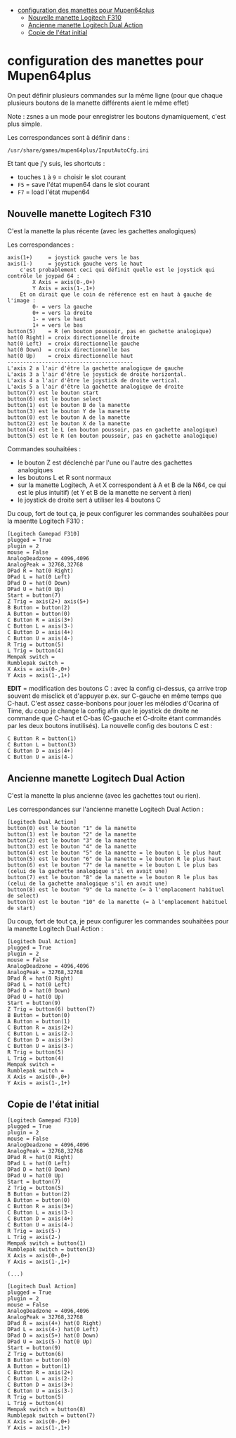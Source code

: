* [configuration des manettes pour Mupen64plus](#configuration-des-manettes-pour-mupen64plus)
   * [Nouvelle manette Logitech F310](#nouvelle-manette-logitech-f310)
   * [Ancienne manette Logitech Dual Action](#ancienne-manette-logitech-dual-action)
   * [Copie de l'état initial](#copie-de-létat-initial)

# configuration des manettes pour Mupen64plus

On peut définir plusieurs commandes sur la même ligne (pour que chaque plusieurs boutons de la manette différents aient le même effet)

Note : zsnes a un mode pour enregistrer les boutons dynamiquement, c'est plus simple.

Les correspondances sont à définir dans :

```
/usr/share/games/mupen64plus/InputAutoCfg.ini
```

Et tant que j'y suis, les shortcuts :
- touches `1` à `9` = choisir le slot courant
- `F5` = save l'état mupen64 dans le slot courant
- `F7` = load l'état mupen64

## Nouvelle manette Logitech F310

C'est la manette la plus récente (avec les gachettes analogiques)

Les correspondances :

```
axis(1+)     = joystick gauche vers le bas
axis(1-)     = joystick gauche vers le haut
	c'est probablement ceci qui définit quelle est le joystick qui contrôle le joypad 64 :
		X Axis = axis(0-,0+)
		Y Axis = axis(1-,1+)
	Et on dirait que le coin de référence est en haut à gauche de l'image :
		0- = vers la gauche
		0+ = vers la droite
		1- = vers le haut
		1+ = vers le bas
button(5)    = R (en bouton poussoir, pas en gachette analogique)
hat(0 Right) = croix directionnelle droite
hat(0 Left)  = croix directionnelle gauche
hat(0 Down)  = croix directionnelle bas
hat(0 Up)    = croix directionnelle haut
----------------------------------------
L'axis 2 a l'air d'être la gachette analogique de gauche
L'axis 3 a l'air d'être le joystick de droite horizontal.
L'axis 4 a l'air d'être le joystick de droite vertical.
L'axis 5 a l'air d'être la gachette analogique de droite
button(7) est le bouton start
button(6) est le bouton select
button(1) est le bouton B de la manette
button(3) est le bouton Y de la manette
button(0) est le bouton A de la manette
button(2) est le bouton X de la manette
button(4) est le L (en bouton poussoir, pas en gachette analogique)
button(5) est le R (en bouton poussoir, pas en gachette analogique)
```

Commandes souhaitées :

- le bouton Z est déclenché par l'une ou l'autre des gachettes analogiques
- les boutons L et R sont normaux
- sur la manette Logitech, A et X correspondent à A et B de la N64, ce qui est le plus intuitif) (et Y et B de la manette ne servent à rien)
- le joystick de droite sert à utiliser les 4 boutons C

Du coup, fort de tout ça, je peux configurer les commandes souhaitées pour la maentte Logitech F310 :

```
[Logitech Gamepad F310]
plugged = True
plugin = 2
mouse = False
AnalogDeadzone = 4096,4096
AnalogPeak = 32768,32768
DPad R = hat(0 Right)
DPad L = hat(0 Left)
DPad D = hat(0 Down)
DPad U = hat(0 Up)
Start = button(7)
Z Trig = axis(2+) axis(5+)
B Button = button(2)
A Button = button(0)
C Button R = axis(3+)
C Button L = axis(3-)
C Button D = axis(4+)
C Button U = axis(4-)
R Trig = button(5)
L Trig = button(4)
Mempak switch =
Rumblepak switch =
X Axis = axis(0-,0+)
Y Axis = axis(1-,1+)
```


**EDIT** = modification des boutons C : avec la config ci-dessus, ça arrive trop souvent de misclick et d'appuyer p.ex. sur C-gauche en même temps que C-haut. C'est assez casse-bonbons pour jouer les mélodies d'Ocarina of Time, du coup je change la config afin que le joystick de droite ne commande que C-haut et C-bas (C-gauche et C-droite étant commandés par les deux boutons inutilisés). La nouvelle config des boutons C est :

```
C Button R = button(1)
C Button L = button(3)
C Button D = axis(4+)
C Button U = axis(4-)
```

## Ancienne manette Logitech Dual Action

C'est la manette la plus ancienne (avec les gachettes tout ou rien).

Les correspondances sur l'ancienne manette Logitech Dual Action :

```
[Logitech Dual Action]
button(0) est le bouton "1" de la manette
button(1) est le bouton "2" de la manette
button(2) est le bouton "3" de la manette
button(3) est le bouton "4" de la manette
button(4) est le bouton "5" de la manette = le bouton L le plus haut
button(5) est le bouton "6" de la manette = le bouton R le plus haut
button(6) est le bouton "7" de la manette = le bouton L le plus bas (celui de la gachette analogique s'il en avait une)
button(7) est le bouton "8" de la manette = le bouton R le plus bas (celui de la gachette analogique s'il en avait une)
button(8) est le bouton "9" de la manette (= à l'emplacement habituel de select)
button(9) est le bouton "10" de la manette (= à l'emplacement habituel de start)
```

Du coup, fort de tout ça, je peux configurer les commandes souhaitées pour la manette Logitech Dual Action :

```
[Logitech Dual Action]
plugged = True
plugin = 2
mouse = False
AnalogDeadzone = 4096,4096
AnalogPeak = 32768,32768
DPad R = hat(0 Right)
DPad L = hat(0 Left)
DPad D = hat(0 Down)
DPad U = hat(0 Up)
Start = button(9)
Z Trig = button(6) button(7)
B Button = button(0)
A Button = button(1)
C Button R = axis(2+)
C Button L = axis(2-)
C Button D = axis(3+)
C Button U = axis(3-)
R Trig = button(5)
L Trig = button(4)
Mempak switch =
Rumblepak switch =
X Axis = axis(0-,0+)
Y Axis = axis(1-,1+)
```

## Copie de l'état initial

```
[Logitech Gamepad F310]
plugged = True
plugin = 2
mouse = False
AnalogDeadzone = 4096,4096
AnalogPeak = 32768,32768
DPad R = hat(0 Right)
DPad L = hat(0 Left)
DPad D = hat(0 Down)
DPad U = hat(0 Up)
Start = button(7)
Z Trig = button(5)
B Button = button(2)
A Button = button(0)
C Button R = axis(3+)
C Button L = axis(3-)
C Button D = axis(4+)
C Button U = axis(4-)
R Trig = axis(5-)
L Trig = axis(2-)
Mempak switch = button(1)
Rumblepak switch = button(3)
X Axis = axis(0-,0+)
Y Axis = axis(1-,1+)

(...)

[Logitech Dual Action]
plugged = True
plugin = 2
mouse = False
AnalogDeadzone = 4096,4096
AnalogPeak = 32768,32768
DPad R = axis(4+) hat(0 Right)
DPad L = axis(4-) hat(0 Left)
DPad D = axis(5+) hat(0 Down)
DPad U = axis(5-) hat(0 Up)
Start = button(9)
Z Trig = button(6)
B Button = button(0)
A Button = button(1)
C Button R = axis(2+)
C Button L = axis(2-)
C Button D = axis(3+)
C Button U = axis(3-)
R Trig = button(5)
L Trig = button(4)
Mempak switch = button(8)
Rumblepak switch = button(7)
X Axis = axis(0-,0+)
Y Axis = axis(1-,1+)
```
